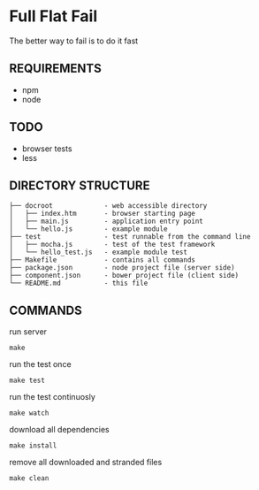 Full Flat Fail
==============

The better way to fail is to do it fast

REQUIREMENTS
------------

* npm
* node

TODO
----

* browser tests
* less

DIRECTORY STRUCTURE
-------------------

    ├── docroot             - web accessible directory
    │   ├── index.htm       - browser starting page
    │   ├── main.js         - application entry point
    │   └── hello.js        - example module
    ├── test                - test runnable from the command line
    │   ├── mocha.js        - test of the test framework
    │   └── hello_test.js   - example module test
    ├── Makefile            - contains all commands
    ├── package.json        - node project file (server side)
    ├── component.json      - bower project file (client side)
    └── README.md           - this file

COMMANDS
--------

run server

    make

run the test once

    make test

run the test continuosly

    make watch

download all dependencies

    make install

remove all downloaded and stranded files

    make clean

